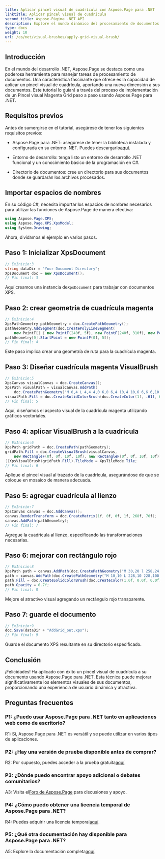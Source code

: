 ```yaml
---
title: Aplicar pincel visual de cuadrícula con Aspose.Page para .NET
linktitle: Aplicar pincel visual de cuadrícula
second_title: Aspose.Página .NET API
description: Explore el mundo dinámico del procesamiento de documentos en .NET con Aspose.Page. Aprenda a aplicar un pincel visual de cuadrícula para obtener documentos visualmente impresionantes.
type: docs
weight: 10
url: /es/net/visual-brushes/apply-grid-visual-brush/
---
```

## Introducción

En el mundo del desarrollo .NET, Aspose.Page se destaca como una poderosa herramienta para manejar tareas de procesamiento de documentos. Una característica fascinante que ofrece es la capacidad de aplicar un pincel visual de cuadrícula, aportando una nueva dimensión a sus documentos. Este tutorial lo guiará a través del proceso de implementación de un Pincel visual Magenta Grid paso a paso usando Aspose.Page para .NET.

## Requisitos previos

Antes de sumergirse en el tutorial, asegúrese de tener los siguientes requisitos previos:

-  Aspose.Page para .NET: asegúrese de tener la biblioteca instalada y configurada en su entorno .NET. Puedes descargarlo[aquí](https://releases.aspose.com/page/net/).

- Entorno de desarrollo: tenga listo un entorno de desarrollo .NET funcional y un conocimiento básico de la programación en C#.

- Directorio de documentos: cree un directorio para sus documentos donde se guardarán los archivos procesados.

## Importar espacios de nombres

En su código C#, necesita importar los espacios de nombres necesarios para utilizar las funciones de Aspose.Page de manera efectiva:

```csharp
using Aspose.Page.XPS;
using Aspose.Page.XPS.XpsModel;
using System.Drawing;
```

Ahora, dividamos el ejemplo en varios pasos.

## Paso 1: Inicializar XpsDocument

```csharp
// ExInicio:3
string dataDir = "Your Document Directory";
XpsDocument doc = new XpsDocument();
// Fin final: 3
```

 Aquí creamos una instancia de`XpsDocument` para trabajar con documentos XPS.

## Paso 2: crear geometría de cuadrícula magenta

```csharp
// ExInicio:4
XpsPathGeometry pathGeometry = doc.CreatePathGeometry();
pathGeometry.AddSegment(doc.CreatePolyLineSegment(
    new PointF[] { new PointF(240f, 5f), new PointF(240f, 310f), new PointF(0f, 310f) }));
pathGeometry[0].StartPoint = new PointF(0f, 5f);
// Fin final: 4
```

Este paso implica crear una geometría de ruta para la cuadrícula magenta.

## Paso 3: Diseñar cuadrícula magenta VisualBrush

```csharp
// ExInicio:5
XpsCanvas visualCanvas = doc.CreateCanvas();
XpsPath visualPath = visualCanvas.AddPath(
    doc.CreatePathGeometry("M 0,4 L 4,4 4,0 6,0 6,4 10,4 10,6 6,6 6,10 4,10 4,6 0,6 Z"));
visualPath.Fill = doc.CreateSolidColorBrush(doc.CreateColor(1f, .61f, 0.1f, 0.61f));
// Fin final: 5
```

Aquí, diseñamos el aspecto visual de la cuadrícula magenta utilizando gráficos vectoriales.

## Paso 4: aplicar VisualBrush a la cuadrícula

```csharp
// ExInicio:6
XpsPath gridPath = doc.CreatePath(pathGeometry);
gridPath.Fill = doc.CreateVisualBrush(visualCanvas,
    new RectangleF(0f, 0f, 10f, 10f), new RectangleF(0f, 0f, 10f, 10f));
((XpsVisualBrush)gridPath.Fill).TileMode = XpsTileMode.Tile;
// Fin final: 6
```

Aplique el pincel visual al trazado de la cuadrícula, asegurándose de que se coloque en mosaico de manera adecuada.

## Paso 5: agregar cuadrícula al lienzo

```csharp
// ExInicio:7
XpsCanvas canvas = doc.AddCanvas();
canvas.RenderTransform = doc.CreateMatrix(1f, 0f, 0f, 1f, 268f, 70f);
canvas.AddPath(pathGeometry);
// Fin final: 7
```

Agregue la cuadrícula al lienzo, especificando las transformaciones necesarias.

## Paso 6: mejorar con rectángulo rojo

```csharp
// ExInicio:8
XpsPath path = canvas.AddPath(doc.CreatePathGeometry("M 30,20 l 258.24,0 0,56.64 -258.24,0 Z"));
path = canvas.AddPath(doc.CreatePathGeometry("M 10,10 L 228,10 228,100 10,100"));
path.Fill = doc.CreateSolidColorBrush(doc.CreateColor(1.0f, 0.0f, 0.0f));
path.Opacity = 0.7f;
// Fin final: 8
```

Mejore el atractivo visual agregando un rectángulo rojo transparente.

## Paso 7: guarde el documento

```csharp
// ExInicio:9
doc.Save(dataDir + "AddGrid_out.xps");
// Fin final: 9
```

Guarde el documento XPS resultante en su directorio especificado.

## Conclusión

¡Felicidades! Ha aplicado con éxito un pincel visual de cuadrícula a su documento usando Aspose.Page para .NET. Esta técnica puede mejorar significativamente los elementos visuales de sus documentos, proporcionando una experiencia de usuario dinámica y atractiva.

## Preguntas frecuentes

### P1: ¿Puedo usar Aspose.Page para .NET tanto en aplicaciones web como de escritorio?

R1: Sí, Aspose.Page para .NET es versátil y se puede utilizar en varios tipos de aplicaciones.

### P2: ¿Hay una versión de prueba disponible antes de comprar?

 R2: Por supuesto, puedes acceder a la prueba gratuita[aquí](https://releases.aspose.com/).

### P3: ¿Dónde puedo encontrar apoyo adicional o debates comunitarios?

 A3: Visita el[Foro de Aspose.Page](https://forum.aspose.com/c/page/39) para discusiones y apoyo.

### P4: ¿Cómo puedo obtener una licencia temporal de Aspose.Page para .NET?

 R4: Puedes adquirir una licencia temporal[aquí](https://purchase.aspose.com/temporary-license/).

### P5: ¿Qué otra documentación hay disponible para Aspose.Page para .NET?

 A5: Explore la documentación completa[aquí](https://reference.aspose.com/page/net/).